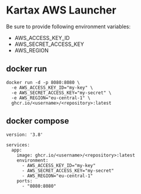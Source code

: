 # Kartax AWS Launcher

Be sure to provide following environment variables:

+ AWS_ACCESS_KEY_ID
+ AWS_SECRET_ACCESS_KEY
+ AWS_REGION

## docker run
```
docker run -d -p 8080:8080 \
  -e AWS_ACCESS_KEY_ID="my-key" \
  -e AWS_SECRET_ACCESS_KEY="my-secret" \
  -e AWS_REGION="eu-central-1" \
  ghcr.io/<username>/<repository>:latest
```

## docker compose
```
version: '3.8'

services:
  app:
    image: ghcr.io/<username>/<repository>:latest
    environment:
      - AWS_ACCESS_KEY_ID="my-key"
      - AWS_SECRET_ACCESS_KEY="my-secret"
      - AWS_REGION="eu-central-1"
    ports:
      - "8080:8080"

```
